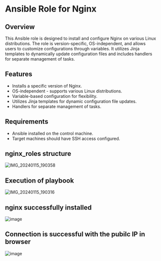 # Ansible Role for Nginx

## Overview

This Ansible role is designed to install and configure Nginx on various Linux distributions. The role is version-specific, OS-independent, and allows users to customize configurations through variables. It utilizes Jinja templates to dynamically update configuration files and includes handlers for separate management of tasks.

## Features

- Installs a specific version of Nginx.
- OS-independent - supports various Linux distributions.
- Variable-based configuration for flexibility.
- Utilizes Jinja templates for dynamic configuration file updates.
- Handlers for separate management of tasks.

## Requirements

- Ansible installed on the control machine.
- Target machines should have SSH access configured.

## nginx_roles structure

![IMG_20240115_190358](https://github.com/udaychaturvedi/jenkinspractice/assets/149717783/3f69c247-c669-43af-bb66-b7b993e15d85)


## Execution of playbook
![IMG_20240115_190316](https://github.com/udaychaturvedi/jenkinspractice/assets/149717783/42db5eb2-759a-4710-aa65-91c8a16d2b7f)



## nginx successfully installed

![image](https://github.com/LuckyJayanth/jayanth/assets/153024353/a5fa4369-114f-4a10-afa8-b2fc0e502d22)

## Connection is successful with the pubilc IP in browser

![image](https://github.com/LuckyJayanth/jayanth/assets/153024353/a2fd65e3-69f7-44c2-963a-0e685cd4a5a1)

